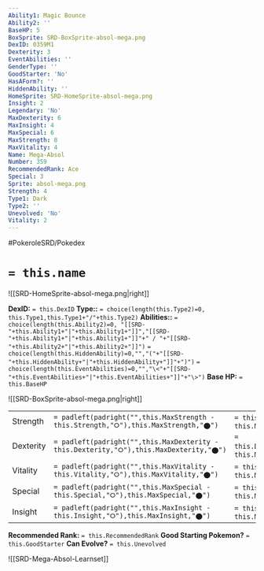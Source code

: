 ```yaml
---
Ability1: Magic Bounce
Ability2: ''
BaseHP: 5
BoxSprite: SRD-BoxSprite-absol-mega.png
DexID: 0359M1
Dexterity: 3
EventAbilities: ''
GenderType: ''
GoodStarter: 'No'
HasAForm?: ''
HiddenAbility: ''
HomeSprite: SRD-HomeSprite-absol-mega.png
Insight: 2
Legendary: 'No'
MaxDexterity: 6
MaxInsight: 4
MaxSpecial: 6
MaxStrength: 8
MaxVitality: 4
Name: Mega-Absol
Number: 359
RecommendedRank: Ace
Special: 3
Sprite: absol-mega.png
Strength: 4
Type1: Dark
Type2: ''
Unevolved: 'No'
Vitality: 2
---
```


#PokeroleSRD/Pokedex

# `= this.name`

![[SRD-HomeSprite-absol-mega.png|right]]

**DexID:** `= this.DexID`
**Type::** `= choice(length(this.Type2)=0, this.Type1,this.Type1+"/"+this.Type2)`
**Abilities::** `= choice(length(this.Ability2)=0, "[[SRD-"+this.Ability1+"|"+this.Ability1+"]]","[[SRD-"+this.Ability1+"|"+this.Ability1+"]]"+" / "+"[[SRD-"+this.Ability2+"|"+this.Ability2+"]]")` `= choice(length(this.HiddenAbility)=0,"","("+"[[SRD-"+this.HiddenAbility+"|"+this.HiddenAbility+"]]"+")")` `= choice(length(this.EventAbilities)=0,"","\<"+"[[SRD-"+this.EventAbilities+"|"+this.EventAbilities+"]]"+"\>")`
**Base HP:** `= this.BaseHP`

![[SRD-BoxSprite-absol-mega.png|right]]

|           |                                                                                        |                                          |
| --------- | -------------------------------------------------------------------------------------- | ---------------------------------------- |
| Strength  | `= padleft(padright("",this.MaxStrength - this.Strength,"⭘"),this.MaxStrength,"⬤")`    | `= this.Strength`/`= this.MaxStrength`   |
| Dexterity | `= padleft(padright("",this.MaxDexterity - this.Dexterity,"⭘"),this.MaxDexterity,"⬤")` | `= this.Dexterity`/`= this.MaxDexterity` |
| Vitality  | `= padleft(padright("",this.MaxVitality - this.Vitality,"⭘"),this.MaxVitality,"⬤")`    | `= this.Vitality`/`= this.MaxVitality`   |
| Special   | `= padleft(padright("",this.MaxSpecial - this.Special,"⭘"),this.MaxSpecial,"⬤")`       | `= this.Special`/`= this.MaxSpecial`     |
| Insight   | `= padleft(padright("",this.MaxInsight - this.Insight,"⭘"),this.MaxInsight,"⬤")`       | `= this.Insight`/`= this.MaxInsight`     |

**Recommended Rank:** `= this.RecommendedRank`
**Good Starting Pokemon?** `= this.GoodStarter`
**Can Evolve?** `= this.Unevolved`

![[SRD-Mega-Absol-Learnset]]